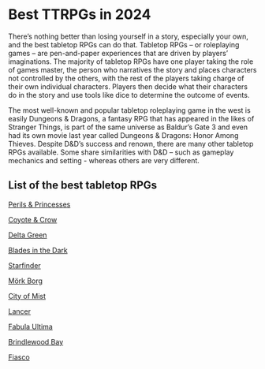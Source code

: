 # Best TTRPGs in 2024

There&rsquo;s nothing better than losing yourself in a story, especially your own, and the best tabletop RPGs can do that. Tabletop RPGs &ndash; or roleplaying games &ndash; are pen-and-paper experiences that are driven by players&rsquo; imaginations. The majority of tabletop RPGs have one player taking the role of games master, the person who narratives the story and places characters not controlled by the others, with the rest of the players taking charge of their own individual characters. Players then decide what their characters do in the story and use tools like dice to determine the outcome of events.

The most well-known and popular tabletop roleplaying game in the west is easily Dungeons &amp; Dragons, a fantasy RPG that has appeared in the likes of Stranger Things, is part of the same universe as Baldur&rsquo;s Gate 3 and even had its own movie last year called Dungeons &amp; Dragons: Honor Among Thieves. Despite D&amp;D&rsquo;s success and renown, there are many other tabletop RPGs available. Some share similarities with D&amp;D &ndash; such as gameplay mechanics and setting - whereas others are very different.



## List of the best tabletop RPGs

[Perils &amp; Princesses](list_elements/perilsampprincesses.html)

[Coyote &amp; Crow](list_elements/coyoteampcrow.html)

[ Delta Green](list_elements/deltagreen.html)

[Blades in the Dark](list_elements/bladesinthedark.html)

[Starfinder](list_elements/starfinder.html)

[M&ouml;rk Borg ](list_elements/moumlrkborg.html)

[City of Mist](list_elements/cityofmist.html)

[Lancer](list_elements/lancer.html)

[Fabula Ultima](list_elements/fabulaultima.html)

[Brindlewood Bay](list_elements/brindlewoodbay.html)

[Fiasco](list_elements/fiasco.html)

